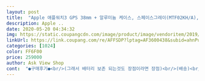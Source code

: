 ```yaml
---
layout: post 
title:  "Apple 애플워치3 GPS 38mm + 알루미늄 케이스, 스페이스그레이(MTF02KH/A), 블랙(밴드)" 
description: Apple ..
date: 2020-05-20 04:34:32 
img: https://static.coupangcdn.com/image/product/image/vendoritem/2019/03/14/4222443133/f66347a8-d021-4ffd-8767-5ac272880064.jpg 
linkUrl: https://link.coupang.com/re/AFFSDP?lptag=AF3600438&subid=ahnPublicAsk&pageKey=1583378807&itemId=2706641887&vendorItemId=4222443133&traceid=V0-113-afc9fe6412cf788a 
categories: [1024] 
color: FF6F00 
price: 259000 
author: Ask View Shop 
cont:  "●구매후기●<br/>(그래서 배터리 보존 되는것도 장점이라면 장점)<br/>(배송)<br/>(사용기)<br/>(사이즈)<br/>추가로 워치에 키패드도 떠서 ARS 번호누르기도 가능요 ㅋㅋㅋ<br/>한달사용리뷰예요<br/>+신모델 고민하시는 분들도 많으실거같긴 한게 주변에 3시리즈 쓰시는 분들한테 한 번 물어보세요 아마 아직도 만족하고 짱짱하다는 평 많이 있으실듯요(제남친 포함)<br/>+일어서기, 운동하기같은 링 채우면 그때그때 테마에 맞게 배지를 주는데 그거 하나 얻으려고 운동하러 나가는 제모습을 발견하게 됩니다;;;<br/>+추가) 피부 민감하신 분들 계시면 시계찰때 길이조절부분에 있는 메탈에 알러지 있으실수도 있어요.<br/> 처음에 몰랐는데 계속 차다보니 여기 메탈부분이 살짝 간지러워서 알아보니까 피부 민감하신 분들은 이런 경우도 종종 있다네요.<br/> 찾아보니 워치5이상은 소재가 알루미늄인가 뭔가??로 달라져서 괜찮다고 합니다.<br/><br/><br/> -간지(갬성... <br/> 아시져?)<br/><br/> -굳이 뽑자면 충전할게 하나 더 생긴다.<br/>.<br/>?<br/><br/> -스트랩 교체하는 것도 또다른 재미네요! ㅋㅋㅋ 내돈... <br/><br/><br/> -심박수 확인하는 재미?<br/><br/> -아직 모르겠어요... <br/>(거짓말 아님)<br/><br/> -알람 설정하면 진동 오면서 깨움... <br/> 물론 익숙해지면 다시잠ㅠ<br/><br/> -전화오면 벨이 폰이랑 동시에 울리고, 폰연결된상태라면 워치에 뜨는 통화버튼 누르면 워치에다 갖다대고 말하면서 통화 됩니다.<br/> 스피커있음<br/><br/> -카톡, 문자, 전화, 인스타 등 메세지 왔을때 폰 안봐도 시계로 확인 가능,<br/><br/> -쿠팡이랑 기타 앱 알림이 사진까지 다 시계화면에 떠요<br/>1.<br/>장점<br/>2.<br/>단점<br/>2년정도 고민하다가 샀고 후회는 없습니다.<br/><br/>[가격]<br/>[기능]<br/>[디자인]<br/>[배송시간]<br/>[포장상태]<br/>가민 제품을 살까 살짝 고민했었는데 가민은 가격이 넘 비쌌고,<br/>겨울임에도 불구하고 자꾸 손목을 내밀고 다니고 싶어집니다.<br/><br/>결정적으로 남친이 3를 처음 나왔을때부터 지금까지 쓰고있었는데,<br/>결코 저렴하진 않지만(할부의 노예ㅠㅠ)<br/>고민하시는분들은 일단 사보세요,<br/>교체할 때 마다 새로운 느낌이라 지겹지도 않고 좋아요<br/>구매하는 것도 중요하지만 그것보단 역시 누가 뭐래도<br/>그냥 갖고있는 옷 입고 애플워치 차고 운동하러 가세요!<br/>나중에 가민으로 기변하더라두 일단 애플워치 써보고싶어서 샀어요!<br/>남친은 40mm쓰는데 화면이 더 커서 시원시원한 느낌은 있었디만 제 손목에 맞는 사이즈가 있는거니까요.<br/> 그렇다고 38mm가 잘 안보인다던지 그런건 절대 아니예요ㅎㅎ 이건 가격차이도 있구 크기별로 주는 느낌도 아주 조금은 다르니 매장가보시거나 친구거 잠깐 뺏어서(?) 직접 한번 손에 대보시고 선택하시면 가장 좋을듯하네요.<br/>ㅎㅎ<br/>내가 어떻게 쓰느냐 활용하느냐가 중요한거니까요!ㅋㅋㅋ<br/>다들 인생에서 건승하세요!!!<br/>단 몇시간만에 새벽에 받고 든 생각은 역시 돈이 좋구나... <br/>ㅋㅋㅋㅠ<br/>단순 이모티콘이나 단순 멘트는 워치에서 답장 가능(설정가능)<br/>동기화하는데 아주조금 시간 걸리고 이거저거 설정 마치니<br/>동일한 색과 비슷한 사이즈 대비 십오만원 정도 싼 듯 합니다.<br/><br/>두개 질렀네요❤️ 와서 두근두근 같이 뜯었는데 옴마마 엄청 예뻐요!!!!! 사길 잘했다능: )<br/>로켓배송으로 구매했습니다.<br/>오늘 비가와서 그런지 예정 시간보다는 40분정도 늦게 왔지만 그래도 받을 수 있어서 기분이 좋았습니다.<br/> 직거래가 금액이 조금 더 싸긴 한데 받을려면 2주 정도 걸려서... <br/>고민 끝에 쿠팡으로 빠른 구매했습니다.<br/><br/>매일매일 차구요, 당연히 간지 뿜뿜이고요.<br/><br/>뭐 결론은 걍 차고있다가 시키는대로하면 건강에 조금이나마 도움이 된다!? 정도ㅎㅎ<br/>바꿀 때 마다 새로운 느낌이더라구여ㅋㅋ 굿!<br/>밖에서 먹는 데 입는 데 술마시는 데 돈쓰는거 조금만 덜 쓰고<br/>배송은 로켓배송으로 왔구요.<br/><br/>사고싶던 기어가 33미리니 38미리 가즈아 해서 제꺼까지<br/>선물하려고 구매했어요’’ 38미리랑 42미리 택하시오 했는데<br/>세상 이쁜 시계 탄생요!<br/>손목이 (비교적)얇은편이라 38mm 구매했어요!<br/>스페이스 그레이에 깜장줄도 받아보니 생각보다 예쁘고, (까만거 오랜만에 착용하니 모던한 멋이 또 있네요) 무엇보다 38mm가 맞는 선택이었던 듯 싶네요! 손목 사이즈에 딱 맞습니다 ㅎㅎㅎ 참고로 전 여자입니다.<br/><br/>신랑도 만족하구 저도 넘나 만족한답니다 추천해요 강추!!<br/>아 생산년도도 19년 9월인가 그랬어요 최근이더라구여!<br/>아이폰 텐알에 갤럭시기어 쓰는 남편님의 생일을 맞아<br/>아이폰을 쓰고있어서 애플워치를 한번은 써보고 싶었어요.<br/><br/>악세사리도 다양하게 판매하니 꾸미는 맛도 있고<br/>애플 코리아 직거래 상품이라고 공지가 되어 있어서 전혀 고민하지 않고 믿고 샀구요, 비닐 포장 전혀 손상없이 영롱한 애플워치 박스를 받았습니다 ㅎㅎㅎ<br/>업무특성상 핸드폰 자주 못보시는 분들한테 유용할 듯해요<br/>역시 애플답게 구성품은 워치랑 실리콘줄 여분이랑 충전기 설명서가 끝이구여! 아이폰에 자동으로 워치 연결하게끔 뜨네용<br/>예상외로 편리해서 놀라실거예요(제얘기임).<br/><br/>운동할때 쓰려고 샀어요!<br/>워치 구매하면서 악세사리 한다발 같이 시켜서 이거저거 껴보니<br/>이런분들은 워치 구매후에 스트랩 다른걸로 교체하시면 될듯요ㅎㅎ저처럼(마지막사진)<br/>저는 운동을 좋아하는 편이라서, 운동 기록이나 하루 달성 골 알림 기능이 있어서 사게 되었습니다.<br/> 손목에 차니까 아무래도 핸드폰 보다 더 정밀한 측정이 되서 좋아요! 전화는 잘 쓰는 편이 아니라 셀룰러는 고민하지 않았구요, 카톡이나 메신저 등 설치해 놓으면 핸드폰 보다 1<br/> -2 초 정도 더 빨리 알람이 옵니다.<br/> 출근시 핸드폰 가방에 넣어놓고도 음악 순서나 소리 변경할 수 있는게 너 무 편하네요.<br/><br/>적어도 좋은 습관을 만들려는 생각을 한 번이라도 더 하게되는건 맞음ㅋㅋㅋ<br/>제 주머니 사정을 고려한건지.<br/>.<br/> 흑 착한신랑;;<br/>제가 고민하는거 보더니 스마트워치 입문용으로 괜찮다고 해서,<br/>좋은 습관이 적어도 하나 정도는 생기게 되는 듯합니다<br/>직장에서 내가 속으로 천불 날때 심박수 측정해보면서 침착하자 침착하자 되뇌이게 됨.<br/>.<br/>ㅋㅋㅋ ㅠㅠ 나만의 위로법<br/>쿠팡에서 싸게 잘 산거 같아요<br/>(그래서 배터리 보존 되는것도 장점이라면 장점)<br/>(배송)<br/>(사용기)<br/>(사이즈)<br/>추가로 워치에 키패드도 떠서 ARS 번호누르기도 가능요 ㅋㅋㅋ<br/>한달사용리뷰예요<br/>+신모델 고민하시는 분들도 많으실거같긴 한게 주변에 3시리즈 쓰시는 분들한테 한 번 물어보세요 아마 아직도 만족하고 짱짱하다는 평 많이 있으실듯요(제남친 포함)<br/>+일어서기, 운동하기같은 링 채우면 그때그때 테마에 맞게 배지를 주는데 그거 하나 얻으려고 운동하러 나가는 제모습을 발견하게 됩니다;;;<br/>+추가) 피부 민감하신 분들 계시면 시계찰때 길이조절부분에 있는 메탈에 알러지 있으실수도 있어요.<br/> 처음에 몰랐는데 계속 차다보니 여기 메탈부분이 살짝 간지러워서 알아보니까 피부 민감하신 분들은 이런 경우도 종종 있다네요.<br/> 찾아보니 워치5이상은 소재가 알루미늄인가 뭔가??로 달라져서 괜찮다고 합니다.<br/><br/><br/> -간지(갬성... <br/> 아시져?)<br/><br/> -굳이 뽑자면 충전할게 하나 더 생긴다.<br/>.<br/>?<br/><br/> -스트랩 교체하는 것도 또다른 재미네요! ㅋㅋㅋ 내돈... <br/><br/><br/> -심박수 확인하는 재미?<br/><br/> -아직 모르겠어요... <br/>(거짓말 아님)<br/><br/> -알람 설정하면 진동 오면서 깨움... <br/> 물론 익숙해지면 다시잠ㅠ<br/><br/> -전화오면 벨이 폰이랑 동시에 울리고, 폰연결된상태라면 워치에 뜨는 통화버튼 누르면 워치에다 갖다대고 말하면서 통화 됩니다.<br/> 스피커있음<br/><br/> -카톡, 문자, 전화, 인스타 등 메세지 왔을때 폰 안봐도 시계로 확인 가능,<br/><br/> -쿠팡이랑 기타 앱 알림이 사진까지 다 시계화면에 떠요<br/>1.<br/>장점<br/>2.<br/>단점<br/>2년정도 고민하다가 샀고 후회는 없습니다.<br/><br/>[가격]<br/>[기능]<br/>[디자인]<br/>[배송시간]<br/>[포장상태]<br/>가민 제품을 살까 살짝 고민했었는데 가민은 가격이 넘 비쌌고,<br/>겨울임에도 불구하고 자꾸 손목을 내밀고 다니고 싶어집니다.<br/><br/>결정적으로 남친이 3를 처음 나왔을때부터 지금까지 쓰고있었는데,<br/>결코 저렴하진 않지만(할부의 노예ㅠㅠ)<br/>고민하시는분들은 일단 사보세요,<br/>교체할 때 마다 새로운 느낌이라 지겹지도 않고 좋아요<br/>구매하는 것도 중요하지만 그것보단 역시 누가 뭐래도<br/>그냥 갖고있는 옷 입고 애플워치 차고 운동하러 가세요!<br/>나중에 가민으로 기변하더라두 일단 애플워치 써보고싶어서 샀어요!<br/>남친은 40mm쓰는데 화면이 더 커서 시원시원한 느낌은 있었디만 제 손목에 맞는 사이즈가 있는거니까요.<br/> 그렇다고 38mm가 잘 안보인다던지 그런건 절대 아니예요ㅎㅎ 이건 가격차이도 있구 크기별로 주는 느낌도 아주 조금은 다르니 매장가보시거나 친구거 잠깐 뺏어서(?) 직접 한번 손에 대보시고 선택하시면 가장 좋을듯하네요.<br/>ㅎㅎ<br/>내가 어떻게 쓰느냐 활용하느냐가 중요한거니까요!ㅋㅋㅋ<br/>다들 인생에서 건승하세요!!!<br/>단 몇시간만에 새벽에 받고 든 생각은 역시 돈이 좋구나... <br/>ㅋㅋㅋㅠ<br/>단순 이모티콘이나 단순 멘트는 워치에서 답장 가능(설정가능)<br/>동기화하는데 아주조금 시간 걸리고 이거저거 설정 마치니<br/>동일한 색과 비슷한 사이즈 대비 십오만원 정도 싼 듯 합니다.<br/><br/>두개 질렀네요❤️ 와서 두근두근 같이 뜯었는데 옴마마 엄청 예뻐요!!!!! 사길 잘했다능: )<br/>로켓배송으로 구매했습니다.<br/>오늘 비가와서 그런지 예정 시간보다는 40분정도 늦게 왔지만 그래도 받을 수 있어서 기분이 좋았습니다.<br/> 직거래가 금액이 조금 더 싸긴 한데 받을려면 2주 정도 걸려서... <br/>고민 끝에 쿠팡으로 빠른 구매했습니다.<br/><br/>매일매일 차구요, 당연히 간지 뿜뿜이고요.<br/><br/>뭐 결론은 걍 차고있다가 시키는대로하면 건강에 조금이나마 도움이 된다!? 정도ㅎㅎ<br/>바꿀 때 마다 새로운 느낌이더라구여ㅋㅋ 굿!<br/>밖에서 먹는 데 입는 데 술마시는 데 돈쓰는거 조금만 덜 쓰고<br/>배송은 로켓배송으로 왔구요.<br/><br/>사고싶던 기어가 33미리니 38미리 가즈아 해서 제꺼까지<br/>선물하려고 구매했어요’’ 38미리랑 42미리 택하시오 했는데<br/>세상 이쁜 시계 탄생요!<br/>손목이 (비교적)얇은편이라 38mm 구매했어요!<br/>스페이스 그레이에 깜장줄도 받아보니 생각보다 예쁘고, (까만거 오랜만에 착용하니 모던한 멋이 또 있네요) 무엇보다 38mm가 맞는 선택이었던 듯 싶네요! 손목 사이즈에 딱 맞습니다 ㅎㅎㅎ 참고로 전 여자입니다.<br/><br/>신랑도 만족하구 저도 넘나 만족한답니다 추천해요 강추!!<br/>아 생산년도도 19년 9월인가 그랬어요 최근이더라구여!<br/>아이폰 텐알에 갤럭시기어 쓰는 남편님의 생일을 맞아<br/>아이폰을 쓰고있어서 애플워치를 한번은 써보고 싶었어요.<br/><br/>악세사리도 다양하게 판매하니 꾸미는 맛도 있고<br/>애플 코리아 직거래 상품이라고 공지가 되어 있어서 전혀 고민하지 않고 믿고 샀구요, 비닐 포장 전혀 손상없이 영롱한 애플워치 박스를 받았습니다 ㅎㅎㅎ<br/>업무특성상 핸드폰 자주 못보시는 분들한테 유용할 듯해요<br/>역시 애플답게 구성품은 워치랑 실리콘줄 여분이랑 충전기 설명서가 끝이구여! 아이폰에 자동으로 워치 연결하게끔 뜨네용<br/>예상외로 편리해서 놀라실거예요(제얘기임).<br/><br/>운동할때 쓰려고 샀어요!<br/>워치 구매하면서 악세사리 한다발 같이 시켜서 이거저거 껴보니<br/>이런분들은 워치 구매후에 스트랩 다른걸로 교체하시면 될듯요ㅎㅎ저처럼(마지막사진)<br/>저는 운동을 좋아하는 편이라서, 운동 기록이나 하루 달성 골 알림 기능이 있어서 사게 되었습니다.<br/> 손목에 차니까 아무래도 핸드폰 보다 더 정밀한 측정이 되서 좋아요! 전화는 잘 쓰는 편이 아니라 셀룰러는 고민하지 않았구요, 카톡이나 메신저 등 설치해 놓으면 핸드폰 보다 1<br/> -2 초 정도 더 빨리 알람이 옵니다.<br/> 출근시 핸드폰 가방에 넣어놓고도 음악 순서나 소리 변경할 수 있는게 너 무 편하네요.<br/><br/>적어도 좋은 습관을 만들려는 생각을 한 번이라도 더 하게되는건 맞음ㅋㅋㅋ<br/>제 주머니 사정을 고려한건지.<br/>.<br/> 흑 착한신랑;;<br/>제가 고민하는거 보더니 스마트워치 입문용으로 괜찮다고 해서,<br/>좋은 습관이 적어도 하나 정도는 생기게 되는 듯합니다<br/>직장에서 내가 속으로 천불 날때 심박수 측정해보면서 침착하자 침착하자 되뇌이게 됨.<br/>.<br/>ㅋㅋㅋ ㅠㅠ 나만의 위로법<br/>쿠팡에서 싸게 잘 산거 같아요<br/>" 
---
```

